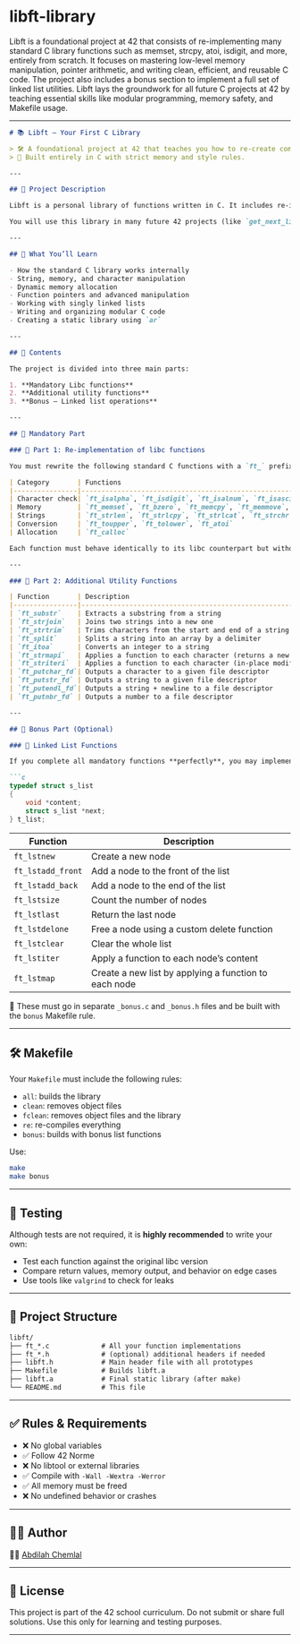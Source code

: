 # libft-library

Libft is a foundational project at 42 that consists of re-implementing many standard C library functions such as memset, strcpy, atoi, isdigit, and more, entirely from scratch. It focuses on mastering low-level memory manipulation, pointer arithmetic, and writing clean, efficient, and reusable C code. The project also includes a bonus section to implement a full set of linked list utilities. Libft lays the groundwork for all future C projects at 42 by teaching essential skills like modular programming, memory safety, and Makefile usage.

---
````markdown
# 📚 Libft – Your First C Library

> 🛠️ A foundational project at 42 that teaches you how to re-create common C standard library functions from scratch.  
> 📘 Built entirely in C with strict memory and style rules.

---

## 📌 Project Description

Libft is a personal library of functions written in C. It includes re-implementations of standard libc functions as well as additional utilities to simplify C programming.

You will use this library in many future 42 projects (like `get_next_line`, `ft_printf`, `push_swap`, `pipex`, and more).

---

## 🧠 What You’ll Learn

- How the standard C library works internally  
- String, memory, and character manipulation  
- Dynamic memory allocation  
- Function pointers and advanced manipulation  
- Working with singly linked lists  
- Writing and organizing modular C code  
- Creating a static library using `ar`

---

## 🧾 Contents

The project is divided into three main parts:

1. **Mandatory Libc functions**
2. **Additional utility functions**
3. **Bonus – Linked list operations**

---

## 🔹 Mandatory Part

### 🧪 Part 1: Re-implementation of libc functions

You must rewrite the following standard C functions with a `ft_` prefix:

| Category       | Functions                                                                 |
|----------------|--------------------------------------------------------------------------|
| Character check| `ft_isalpha`, `ft_isdigit`, `ft_isalnum`, `ft_isascii`, `ft_isprint`     |
| Memory         | `ft_memset`, `ft_bzero`, `ft_memcpy`, `ft_memmove`, `ft_memchr`, `ft_memcmp` |
| Strings        | `ft_strlen`, `ft_strlcpy`, `ft_strlcat`, `ft_strchr`, `ft_strrchr`, `ft_strncmp`, `ft_strnstr`, `ft_strdup` |
| Conversion     | `ft_toupper`, `ft_tolower`, `ft_atoi`                                     |
| Allocation     | `ft_calloc`                                                               |

Each function must behave identically to its libc counterpart but without relying on the real implementation.

---

### 🔹 Part 2: Additional Utility Functions

| Function       | Description                                                              |
|----------------|--------------------------------------------------------------------------|
| `ft_substr`    | Extracts a substring from a string                                       |
| `ft_strjoin`   | Joins two strings into a new one                                         |
| `ft_strtrim`   | Trims characters from the start and end of a string                      |
| `ft_split`     | Splits a string into an array by a delimiter                            |
| `ft_itoa`      | Converts an integer to a string                                          |
| `ft_strmapi`   | Applies a function to each character (returns a new string)             |
| `ft_striteri`  | Applies a function to each character (in-place modification)            |
| `ft_putchar_fd`| Outputs a character to a given file descriptor                          |
| `ft_putstr_fd` | Outputs a string to a given file descriptor                             |
| `ft_putendl_fd`| Outputs a string + newline to a file descriptor                         |
| `ft_putnbr_fd` | Outputs a number to a file descriptor                                   |

---

## 🌟 Bonus Part (Optional)

### 🧩 Linked List Functions

If you complete all mandatory functions **perfectly**, you may implement:

```c
typedef struct s_list
{
    void *content;
    struct s_list *next;
} t_list;
````

| Function          | Description                                           |
| ----------------- | ----------------------------------------------------- |
| `ft_lstnew`       | Create a new node                                     |
| `ft_lstadd_front` | Add a node to the front of the list                   |
| `ft_lstadd_back`  | Add a node to the end of the list                     |
| `ft_lstsize`      | Count the number of nodes                             |
| `ft_lstlast`      | Return the last node                                  |
| `ft_lstdelone`    | Free a node using a custom delete function            |
| `ft_lstclear`     | Clear the whole list                                  |
| `ft_lstiter`      | Apply a function to each node’s content               |
| `ft_lstmap`       | Create a new list by applying a function to each node |

📝 These must go in separate `_bonus.c` and `_bonus.h` files and be built with the `bonus` Makefile rule.

---

## 🛠️ Makefile

Your `Makefile` must include the following rules:

* `all`: builds the library
* `clean`: removes object files
* `fclean`: removes object files and the library
* `re`: re-compiles everything
* `bonus`: builds with bonus list functions

Use:

```bash
make
make bonus
```

---

## 🧪 Testing

Although tests are not required, it is **highly recommended** to write your own:

* Test each function against the original libc version
* Compare return values, memory output, and behavior on edge cases
* Use tools like `valgrind` to check for leaks

---

## 📁 Project Structure

```txt
libft/
├── ft_*.c             # All your function implementations
├── ft_*.h             # (optional) additional headers if needed
├── libft.h            # Main header file with all prototypes
├── Makefile           # Builds libft.a
├── libft.a            # Final static library (after make)
└── README.md          # This file
```

---

## ✅ Rules & Requirements

* ❌ No global variables
* ✅ Follow 42 Norme
* ❌ No libtool or external libraries
* ✅ Compile with `-Wall -Wextra -Werror`
* ✅ All memory must be freed
* ❌ No undefined behavior or crashes

---

## 👨‍💻 Author

🧑‍💻 [Abdilah Chemlal](https://github.com/A-chem)

---

## 🏁 License

This project is part of the 42 school curriculum.
Do not submit or share full solutions. Use this only for learning and testing purposes.

---




